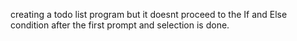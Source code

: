 creating a todo list program but it doesnt proceed to the If and Else condition after the first prompt and selection is done.
